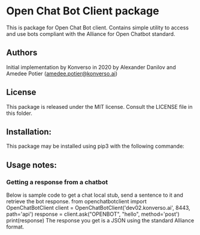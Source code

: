 # Open Chat Bot Client package
This is package for Open Chat Bot client. Contains simple utility to access and use bots compliant with the Alliance for Open Chatbot standard.

## Authors
Initial implementation by Konverso in 2020
by  Alexander Danilov and Amedee Potier (<amedee.potier@konverso.ai>)

## License
This package is released under the MIT license. Consult the LICENSE file in this folder.

## Installation: 
This package may be installed using pip3 with the following commande:

## Usage notes: 

### Getting a response from a chatbot
Below is sample code to get a chat local stub, send a sentence to it and retrieve the bot response. 
	from openchatbotclient import OpenChatBotClient	
	client = OpenChatBotClient('dev02.konverso.ai', 8443, path='api')
	response = client.ask("OPENBOT", "hello", method='post')
	print(response)
The response you get is a JSON using the standard Alliance format.

